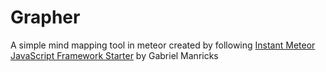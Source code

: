 Grapher
=======

A simple mind mapping tool in meteor created by following [Instant Meteor JavaScript Framework Starter](http://www.packtpub.com/meteor-javascript-framework-starter/book) by Gabriel Manricks 

